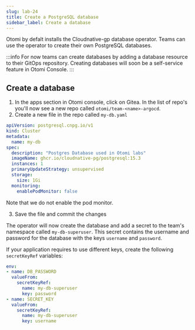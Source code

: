 ```yaml
---
slug: lab-24
title: Create a PostgreSQL database
sidebar_label: Create a database
---
```


Otomi by defalt installs the Cloudnative-gp database operator. Teams can use the operator to create their own PostgreSQL databases.

:::info
For now teams can create databases by adding a database resource to their GitOps repository. Creating databases will soon be a self-service feature in Otomi Console.
:::

## Create a database

1. In the apps section in Otomi console, click on Gitea. In the list of repo's you'll now see a new repo called `otomi/team-<name>-argocd`.
2. Create a new file in the repo called `my-db.yaml`

```yaml
apiVersion: postgresql.cnpg.io/v1
kind: Cluster
metadata:
  name: my-db
spec:
  description: "Postgres Database used in Otomi labs"
  imageName: ghcr.io/cloudnative-pg/postgresql:15.3
  instances: 1
  primaryUpdateStrategy: unsupervised
  storage:
    size: 1Gi
  monitoring:
    enablePodMonitor: false
```
Note that we do not enable the pod monitor.

3. Save the file and commit the changes

The operator will now create the database and add a secret to the team's namespace called `my-db-superuser`. This secret contains the username and password for the database with the keys `username` and `password`.

If your application requires to use different keys, create the following `secretKeyRef` variables:

```yaml
env:
- name: DB_PASSWORD
  valueFrom:
    secretKeyRef:
      name: my-db-superuser
      key: password
- name: SECRET_KEY
  valueFrom:
    secretKeyRef:
      name: my-db-superuser
      key: username
```
